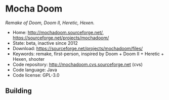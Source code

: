 # Mocha Doom

_Remake of Doom, Doom II, Heretic, Hexen._

- Home: http://mochadoom.sourceforge.net/, https://sourceforge.net/projects/mochadoom/
- State: beta, inactive since 2012
- Download: https://sourceforge.net/projects/mochadoom/files/
- Keywords: remake, first-person, inspired by Doom + Doom II + Heretic + Hexen, shooter
- Code repository: http://mochadoom.cvs.sourceforge.net (cvs)
- Code language: Java
- Code license: GPL-3.0

## Building
